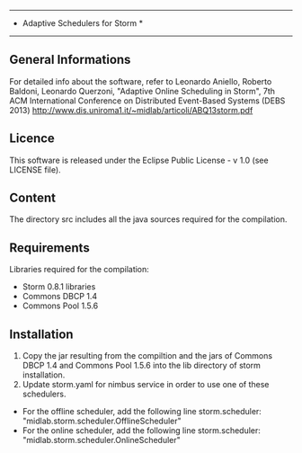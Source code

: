 *********************************
* Adaptive Schedulers for Storm *
*********************************

General Informations
--------------------
For detailed info about the software, refer to
Leonardo Aniello, Roberto Baldoni, Leonardo Querzoni, "Adaptive Online Scheduling in Storm", 7th ACM International Conference on Distributed Event-Based Systems (DEBS 2013)
http://www.dis.uniroma1.it/~midlab/articoli/ABQ13storm.pdf

Licence
-------
This software is released under the Eclipse Public License - v 1.0 (see LICENSE file).

Content
-------
The directory src includes all the java sources required for the compilation.

Requirements
------------
Libraries required for the compilation:
- Storm 0.8.1 libraries
- Commons DBCP 1.4
- Commons Pool 1.5.6

Installation
------------
1. Copy the jar resulting from the compiltion and the jars of Commons DBCP 1.4 and Commons Pool 1.5.6 into the lib directory of storm installation.
2. Update storm.yaml for nimbus service in order to use one of these schedulers.
  - For the offline scheduler, add the following line storm.scheduler: "midlab.storm.scheduler.OfflineScheduler"
  - For the online scheduler, add the following line storm.scheduler: "midlab.storm.scheduler.OnlineScheduler"
